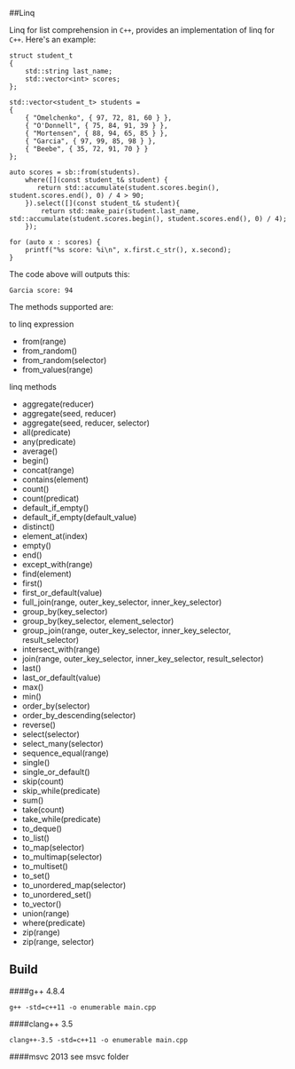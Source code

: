 ##Linq

Linq for list comprehension in `C++`, provides an implementation of linq for `C++`. Here's an example:

```
struct student_t
{
	std::string last_name;
	std::vector<int> scores;
};

std::vector<student_t> students =
{
	{ "Omelchenko", { 97, 72, 81, 60 } },
	{ "O'Donnell", { 75, 84, 91, 39 } },
	{ "Mortensen", { 88, 94, 65, 85 } },
	{ "Garcia", { 97, 99, 85, 98 } },
	{ "Beebe", { 35, 72, 91, 70 } }
};

auto scores = sb::from(students).
	where([](const student_t& student) {
	   return std::accumulate(student.scores.begin(), student.scores.end(), 0) / 4 > 90;
	}).select([](const student_t& student){
		return std::make_pair(student.last_name, std::accumulate(student.scores.begin(), student.scores.end(), 0) / 4); 
	});

for (auto x : scores) {
	printf("%s score: %i\n", x.first.c_str(), x.second);
}
```

The code above will outputs this:

```
Garcia score: 94
```

The methods supported are:

to linq expression

*   from(range)
*   from_random()
*   from_random(selector)
*   from_values(range)

linq methods

*   aggregate(reducer)
*   aggregate(seed, reducer)
*   aggregate(seed, reducer, selector)
*   all(predicate)
*   any(predicate)
*   average()
*   begin()
*   concat(range)
*   contains(element)
*   count()
*   count(predicat)
*   default_if_empty()
*   default_if_empty(default_value)
*   distinct()
*   element_at(index)
*   empty()
*   end()
*   except_with(range)
*   find(element)
*   first()
*   first_or_default(value)
*   full_join(range, outer_key_selector, inner_key_selector)
*   group_by(key_selector)
*   group_by(key_selector, element_selector)
*   group_join(range, outer_key_selector, inner_key_selector, result_selector)
*   intersect_with(range)
*   join(range, outer_key_selector, inner_key_selector, result_selector)
*   last()
*   last_or_default(value)
*   max()
*   min()
*   order_by(selector)
*   order_by_descending(selector)
*   reverse()
*   select(selector)
*   select_many(selector)
*   sequence_equal(range)
*   single()
*   single_or_default()
*   skip(count)
*   skip_while(predicate)
*   sum()
*   take(count)
*   take_while(predicate)
*   to_deque()
*   to_list()
*   to_map(selector)
*   to_multimap(selector)
*   to_multiset()
*   to_set()
*   to_unordered_map(selector)
*   to_unordered_set()
*   to_vector()
*   union(range)
*   where(predicate)
*   zip(range)
*   zip(range, selector)

## Build

####g++ 4.8.4
```
g++ -std=c++11 -o enumerable main.cpp
```

####clang++ 3.5
```
clang++-3.5 -std=c++11 -o enumerable main.cpp
```

####msvc 2013
see msvc folder
